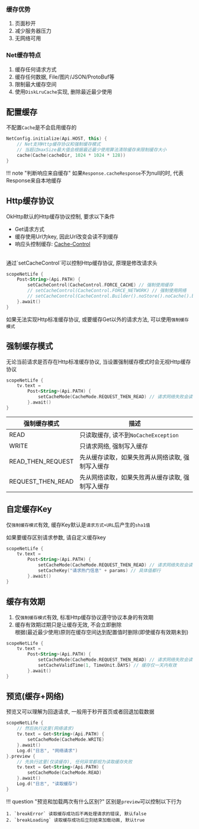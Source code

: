 ### 缓存优势

1. 页面秒开
2. 减少服务器压力
3. 无网络可用

### Net缓存特点

1. 缓存任何请求方式
2. 缓存任何数据, File/图片/JSON/ProtoBuf等
3. 限制最大缓存空间
4. 使用`DiskLruCache`实现, 删除最近最少使用

## 配置缓存

不配置`Cache`是不会启用缓存的
```kotlin
NetConfig.initialize(Api.HOST, this) {
    // Net支持Http缓存协议和强制缓存模式
    // 当超过maxSize最大值会根据最近最少使用算法清除缓存来限制缓存大小
    cache(Cache(cacheDir, 1024 * 1024 * 128))
}
```

!!! note "判断响应来自缓存"
    如果`Response.cacheResponse`不为null的时, 代表Response来自本地缓存

## Http缓存协议

OkHttp默认的Http缓存协议控制, 要求以下条件

- Get请求方式
- 缓存使用Url为key, 因此Url改变会读不到缓存
- 响应头控制缓存: [Cache-Control](https://developer.mozilla.org/zh-CN/docs/Web/HTTP/Headers/Cache-Control)

<br>
通过`setCacheControl`可以控制Http缓存协议, 原理是修改请求头

```kotlin
scopeNetLife {
    Post<String>(Api.PATH) {
        setCacheControl(CacheControl.FORCE_CACHE) // 强制使用缓存
        // setCacheControl(CacheControl.FORCE_NETWORK) // 强制使用网络
        // setCacheControl(CacheControl.Builder().noStore().noCache().build()) // 禁止缓存
    }.await()
}
```

如果无法实现Http标准缓存协议, 或要缓存Get以外的请求方法, 可以使用`强制缓存模式`

## 强制缓存模式

无论当前请求是否存在Http标准缓存协议, 当设置强制缓存模式时会无视Http缓存协议

```kotlin
scopeNetLife {
    tv.text =
        Post<String>(Api.PATH) {
            setCacheMode(CacheMode.REQUEST_THEN_READ) // 请求网络失败会读取缓存, 请断网测试
        }.await()
}
```

| 强制缓存模式 | 描述 |
|-|-|
| READ | 只读取缓存, 读不到`NoCacheException` |
| WRITE | 只请求网络, 强制写入缓存 |
| READ_THEN_REQUEST | 先从缓存读取，如果失败再从网络读取, 强制写入缓存 |
| REQUEST_THEN_READ | 先从网络读取，如果失败再从缓存读取, 强制写入缓存 |

## 自定缓存Key

仅`强制缓存模式`有效, 缓存Key默认是`请求方式+URL`后产生的`sha1值`

如果要缓存区别请求参数, 请自定义缓存key

```kotlin
scopeNetLife {
    tv.text =
        Post<String>(Api.PATH) {
            setCacheMode(CacheMode.REQUEST_THEN_READ) // 请求网络失败会读取缓存, 请断网测试
            setCacheKey("请求热门信息" + params) // 具体值都行
        }.await()
}
```

## 缓存有效期

1. 仅`强制缓存模式`有效, 标准Http缓存协议遵守协议本身的有效期
1. 缓存有效期过期只是让缓存无效, 不会立即删除  <br>根据(最近最少使用)原则在缓存空间达到配置值时删除(即使缓存有效期未到)

```kotlin
scopeNetLife {
    tv.text =
        Post<String>(Api.PATH) {
            setCacheMode(CacheMode.REQUEST_THEN_READ) // 请求网络失败会读取缓存, 请断网测试
            setCacheValidTime(1, TimeUnit.DAYS) // 缓存仅一天内有效
        }.await()
}
```

## 预览(缓存+网络)

预览又可以理解为回退请求, 一般用于秒开首页或者回退加载数据

```kotlin
scopeNetLife {
    // 然后执行这里(网络请求)
    tv.text = Get<String>(Api.PATH) {
        setCacheMode(CacheMode.WRITE)
    }.await()
    Log.d("日志", "网络请求")
}.preview {
    // 先执行这里(仅读缓存), 任何异常都视为读取缓存失败
    tv.text = Get<String>(Api.PATH) {
        setCacheMode(CacheMode.READ)
    }.await()
    Log.d("日志", "读取缓存")
}
```

!!! question "预览和加载两次有什么区别?"
    区别是`preview`可以控制以下行为

    1. `breakError` 读取缓存成功后不再处理请求的错误, 默认false
    2. `breakLoading` 读取缓存成功后立刻结束加载动画, 默认true
